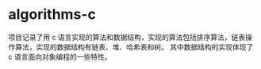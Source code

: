 # algorithms-c

项目记录了用 c 语言实现的算法和数据结构，实现的算法包括排序算法，链表操作算法，实现的数据结构有链表、堆、哈希表和树。
其中数据结构的实现体现了 c 语言面向对象编程的一些特性。
